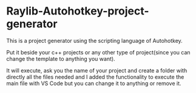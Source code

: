 # Raylib-Autohotkey-project-generator

This is a project generator using the scripting language of Autohotkey.

Put it beside your c++ projects or any other type of project(since you can change the template to anything you want).

It will execute, ask you the name of your project and create a folder with directly all the files needed and I added the functionality to execute the main file with VS Code but you can change it to anything or remove it.
